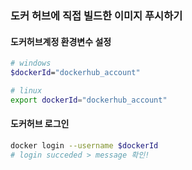 ### 도커 허브에 직접 빌드한 이미지 푸시하기

#### 도커허브계정 환경변수 설정

```bash
# windows
$dockerId="dockerhub_account"

# linux
export dockerId="dockerhub_account"
```

#### 도커허브 로그인

```bash
docker login --username $dockerId
# login succeded > message 확인!
```
